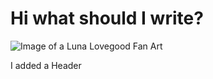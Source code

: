 # Hi what should I write?
![Image of a Luna Lovegood Fan Art](https://static.wikia.nocookie.net/2bcaa3b3-1efd-4ff7-b715-6991e89d1686)

















I added a Header
